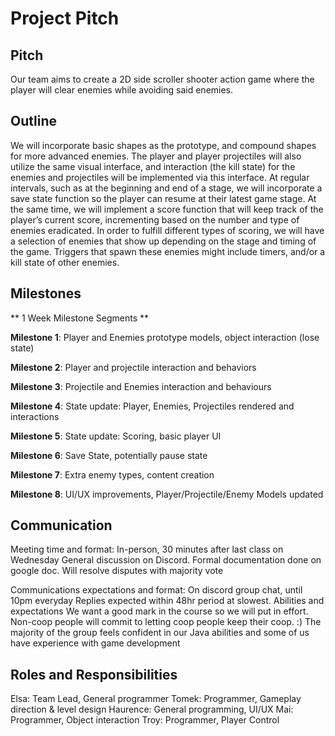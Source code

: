 # Project Pitch

## Pitch

Our team aims to create a 2D side scroller shooter action game where the player will clear enemies while avoiding said enemies.

## Outline

We will incorporate basic shapes as the prototype, and compound shapes for more advanced enemies. The player and player projectiles will also utilize the same visual interface, and interaction (the kill state) for the enemies and projectiles will be implemented via this interface. At regular intervals, such as at the beginning and end of a stage, we will incorporate a save state function so the player can resume at their latest game stage. At the same time, we will implement a score function that will keep track of the player’s current score, incrementing based on the number and type of enemies eradicated. In order to fulfill different types of scoring, we will have a selection of enemies that show up depending on the stage and timing of the game. Triggers that spawn these enemies might include timers, and/or a kill state of other enemies.

## Milestones
** 1 Week Milestone Segments **


**Milestone 1**: Player and Enemies prototype models, object interaction (lose state)

**Milestone 2**: Player and projectile interaction and behaviors

**Milestone 3**: Projectile and Enemies interaction and behaviours

**Milestone 4**: State update: Player, Enemies, Projectiles rendered and interactions

**Milestone 5**: State update: Scoring, basic player UI

**Milestone 6**: Save State, potentially pause state

**Milestone 7**: Extra enemy types, content creation

**Milestone 8**: UI/UX improvements, Player/Projectile/Enemy Models updated

## Communication

Meeting time and format:
In-person, 30 minutes after last class on Wednesday 
General discussion on Discord. Formal documentation done on google doc.
Will resolve disputes with majority vote

Communications expectations and format:
On discord group chat, until 10pm everyday
Replies expected within 48hr period at slowest.
Abilities and expectations
We want a good mark in the course so we will put in effort. Non-coop people will commit to letting coop people keep their coop. :) 
The majority of the group feels confident in our Java abilities and some of us have experience with game development 


## Roles and Responsibilities

Elsa: Team Lead, General programmer
Tomek: Programmer, Gameplay direction & level design
Haurence: General programming, UI/UX
Mai: Programmer, Object interaction 
Troy: Programmer, Player Control
